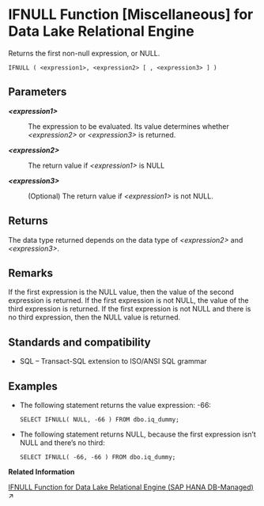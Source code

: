 <!-- loioa557e29b84f21015b460f69ff0fed6da -->

# IFNULL Function \[Miscellaneous\] for Data Lake Relational Engine

Returns the first non-null expression, or NULL.



```
IFNULL ( <expression1>, <expression2> [ , <expression3> ] )
```



<a name="loioa557e29b84f21015b460f69ff0fed6da__IFNULL_parm1"/>

## Parameters


<dl>
<dt><b>

*<expression1\>*

</b></dt>
<dd>

The expression to be evaluated. Its value determines whether *<expression2\>* or *<expression3\>* is returned.



</dd><dt><b>

*<expression2\>*

</b></dt>
<dd>

The return value if *<expression1\>* is NULL



</dd><dt><b>

*<expression3\>*

</b></dt>
<dd>

\(Optional\) The return value if *<expression1\>* is not NULL.



</dd>
</dl>



<a name="loioa557e29b84f21015b460f69ff0fed6da__IFNULL_returns1"/>

## Returns

The data type returned depends on the data type of *<expression2\>* and *<expression3\>*.



<a name="loioa557e29b84f21015b460f69ff0fed6da__IFNULL_remarks1"/>

## Remarks

If the first expression is the NULL value, then the value of the second expression is returned. If the first expression is not NULL, the value of the third expression is returned. If the first expression is not NULL and there is no third expression, then the NULL value is returned.



<a name="loioa557e29b84f21015b460f69ff0fed6da__IFNULL_standards1"/>

## Standards and compatibility

-   SQL – Transact-SQL extension to ISO/ANSI SQL grammar



<a name="loioa557e29b84f21015b460f69ff0fed6da__IFNULL_example1"/>

## Examples

-   The following statement returns the value expression: -66:

    ```
    SELECT IFNULL( NULL, -66 ) FROM dbo.iq_dummy;
    ```

-   The following statement returns NULL, because the first expression isn’t NULL and there’s no third:

    ```
    SELECT IFNULL( -66, -66 ) FROM dbo.iq_dummy;
    ```


**Related Information**  


[IFNULL Function for Data Lake Relational Engine (SAP HANA DB-Managed)](https://help.sap.com/viewer/a898e08b84f21015969fa437e89860c8/2023_2_QRC/en-US/059555a4b6fd4824851aa1d544d77a10.html "Returns the first non-null expression, or NULL.") :arrow_upper_right:

